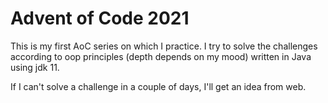 # Advent of Code 2021

This is my first AoC series on which I practice.
I try to solve the challenges according to oop principles (depth depends on my mood) written in Java using jdk 11.

If I can't solve a challenge in a couple of days, I'll get an idea from web.
